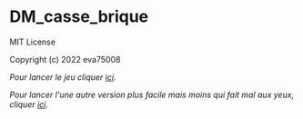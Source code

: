 # DM_casse_brique

MIT License

Copyright (c) 2022 eva75008

*Pour lancer le jeu cliquer [ici](https://kitao.github.io/pyxel/wasm/launcher/?run=eva75008.DM_casse_brique.cavok).*

*Pour lancer l'une autre version plus facile mais moins qui fait mal aux yeux, cliquer [ici](https://kitao.github.io/pyxel/wasm/launcher/?run=eva75008.DM_casse_brique.v5ovc).*
